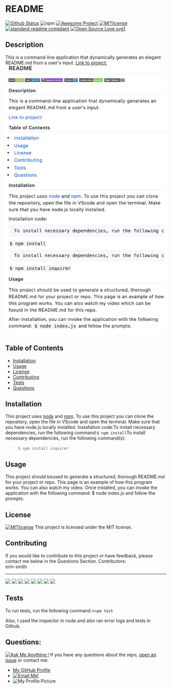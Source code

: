 

# README
[![Github Status](https://img.shields.io/badge/build-passing-green.svg)](https://shields.io/)
![npm](https://img.shields.io/npm/v/npm)
[![Awesome Project](https://img.shields.io/badge/%F0%9F%A4%A9-Awesome%20project-blueviolet.svg)](https://shields.io/)
[![MITlicense](https://img.shields.io/badge/license-MIT-blue.svg)](https://shields.io/)
[![standard-readme compliant](https://img.shields.io/badge/readme%20style-standard-brightgreen.svg?style=flat-square)](https://github.com/RichardLitt/standard-readme)
[![Open Source Love svg1](https://badges.frapsoft.com/os/v1/open-source.svg?v=103)](https://github.com/ellerbrock/open-source-badges/)

## Description
  This is a command-line application that dynamically generates an elegant README.md from a user's input.  [Link to project:](https://erin-smith.github.io/README/)
![Screenshot](./utils/screenshot.png)

## Table of Contents
* [Installation](#Installation)
* [Usage](#Usage)
* [License](#license)
* [Contributing](#Contributing)
* [Tests](#tests)
* [Questions](#Questions)
 
 
## Installation 
  This project uses [node](https://nodejs.org/en/) and [npm](https://www.npmjs.com/). To use this project you can clone the repository, open the file in VScode and open the terminal.  Make sure that you have node.js locally installed. 
Installation code:To install necessary dependencies, run the following command:`$ npm install`To install necessary dependencies, run the following command(s):  
>`$ npm install inquirer`

## Usage 
  This project should beused to generate a structured, thorough README.md for your project or repo. This page is an example of how this program works.  You can also watch my video.  Once installed, you can invoke the application with the following command: $ node index.js and follow the prompts.

## License 
[![MITlicense](https://img.shields.io/badge/license-MIT-blue.svg)](https://shields.io/)  This project is licensed under the MIT license. 

## Contributing   
 If you would like to contribute to this project or have feedback, please contact me below in the Questions Section.
 Contributors:  
erin-smith   
***
[![](https://sourcerer.io/fame/erin-smith/erin-smith/README/images/0)](https://sourcerer.io/fame/erin-smith/erin-smith/README/links/0)
[![](https://sourcerer.io/fame/erin-smith/erin-smith/README/images/1)](https://sourcerer.io/fame/erin-smith/erin-smith/README/links/1)
[![](https://sourcerer.io/fame/erin-smith/erin-smith/README/images/2)](https://sourcerer.io/fame/erin-smith/erin-smith/README/links/2)
[![](https://sourcerer.io/fame/erin-smith/erin-smith/README/images/3)](https://sourcerer.io/fame/erin-smith/erin-smith/README/links/3)
[![](https://sourcerer.io/fame/erin-smith/erin-smith/README/images/4)](https://sourcerer.io/fame/erin-smith/erin-smith/README/links/4)
[![](https://sourcerer.io/fame/erin-smith/erin-smith/README/images/5)](https://sourcerer.io/fame/erin-smith/erin-smith/README/links/5)
[![](https://sourcerer.io/fame/erin-smith/erin-smith/README/images/6)](https://sourcerer.io/fame/erin-smith/erin-smith/README/links/6)
[![](https://sourcerer.io/fame/erin-smith/erin-smith/README/images/7)](https://sourcerer.io/fame/erin-smith/erin-smith/README/links/7) 


## Tests 
  To run tests, run the following command:>`npm test`  

  Also, I used the inspector in node and also ran error logs and tests in Github.

## Questions:  
[![Ask Me Anything !](https://img.shields.io/badge/Ask%20me-anything-1abc9c.svg)](https://GitHub.com/erin-smith) 
  If you have any questions about the repo, [open an issue](https://github.com/erin-smith/README/issues/new) or contact me:  

* [My GitHub Profile](http://github.com/erin-smith)
* [![Email Me!](https://img.shields.io/badge/email:-erin.acumen@gmail.com-9cf.svg)]("mailto:erin.acumen@gmail.com")
* ![My Profile Picture](https://avatars.githubusercontent.com/erin-smith?size=300)
